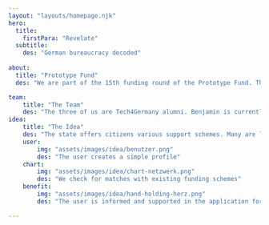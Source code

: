 ```yaml
---
layout: "layouts/homepage.njk"
hero:
  title:
    firstPara: "Revelate"
  subtitle:
    des: "German bureaucracy decoded"
    
about:
  title: "Prototype Fund"
  des: "We are part of the 15th funding round of the Prototype Fund. The funding phase starts in March 2024 and lasts 6 months."

team:
    title: "The Team"
    des: "The three of us are Tech4Germany alumni. Benjamin is currently working as a software developer in the 'Neues Rechtsinformationssystem' project at DigitalService. Vanessa improves digital administrative services at ifok. Ben works as a data engineer at SoundCloud. Contact: citizenknowledgegraph@googlegroups.com"
idea:
    title: "The Idea"
    des: "The state offers citizens various support schemes. Many are little know or poorly documented. As a consequence applications are often not submitted at all or are submitted incorrectly. Benefits are lost. Revelate informs citizens about their rights and available support schemes and assists them in submitting applications correctly."
    user:
        img: "assets/images/idea/benutzer.png"
        des: "The user creates a simple profile"
    chart:
        img: "assets/images/idea/chart-netzwerk.png"
        des: "We check for matches with existing funding schemes"
    benefit:
        img: "assets/images/idea/hand-holding-herz.png"
        des: "The user is informed and supported in the application for relevant funding schemes"

---
```

